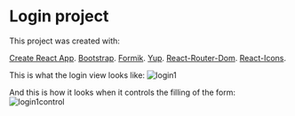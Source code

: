 # Login project

This project was created with: 

[Create React App](https://github.com/facebook/create-react-app).
[Bootstrap](https://github.com/twbs).
[Formik](https://github.com/jaredpalmer/formik).
[Yup](https://github.com/jquense/yup).
[React-Router-Dom](https://github.com/remix-run/react-router).
[React-Icons](https://github.com/react-icons/react-icons).

This is what the login view looks like:
![login1](https://user-images.githubusercontent.com/121043838/220348739-d1461027-35dd-4403-835b-9e577b4c3610.png)

And this is how it looks when it controls the filling of the form:
![login1control](https://user-images.githubusercontent.com/121043838/220349671-2ddf4dee-99f2-4424-ac46-9a330505ef6e.png)
